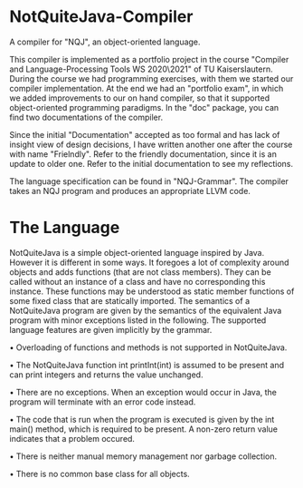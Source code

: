 # NotQuiteJava-Compiler
A compiler for "NQJ", an object-oriented language.

This compiler is implemented as a portfolio project in the course "Compiler and Language-Processing Tools WS 2020\2021" of TU Kaiserslautern.
During the course we had programming exercises, with them we started our compiler implementation. At the end we had an "portfolio exam", in which we added improvements to our on hand compiler, so that it supported object-oriented programming paradigms. In the "doc" package, you can find two documentations of the compiler. 

Since the initial "Documentation" accepted as too formal and has lack of insight view of design decisions, I have written another one after the course with name "Frielndly".
Refer to the friendly documentation, since it is an update to older one. Refer to the initial documentation to see my reflections.

The language specification can be found in "NQJ-Grammar". The compiler takes an NQJ program and produces an appropriate LLVM code. 


# The Language
NotQuiteJava is a simple object-oriented language inspired by Java. However it is
different in some ways. It foregoes a lot of complexity around objects and adds functions
(that are not class members). They can be called without an instance of a class and
have no corresponding this instance. These functions may be understood as static
member functions of some fixed class that are statically imported.
The semantics of a NotQuiteJava program are given by the semantics of the equivalent Java program with minor exceptions listed in the following. The supported language features are given implicitly by the grammar.

• Overloading of functions and methods is not supported in NotQuiteJava.

• The NotQuiteJava function int printInt(int) is assumed to be present and
can print integers and returns the value unchanged.

• There are no exceptions. When an exception would occur in Java, the program
will terminate with an error code instead.

• The code that is run when the program is executed is given by the int main()
method, which is required to be present. A non-zero return value indicates that
a problem occured.

• There is neither manual memory management nor garbage collection.

• There is no common base class for all objects.
